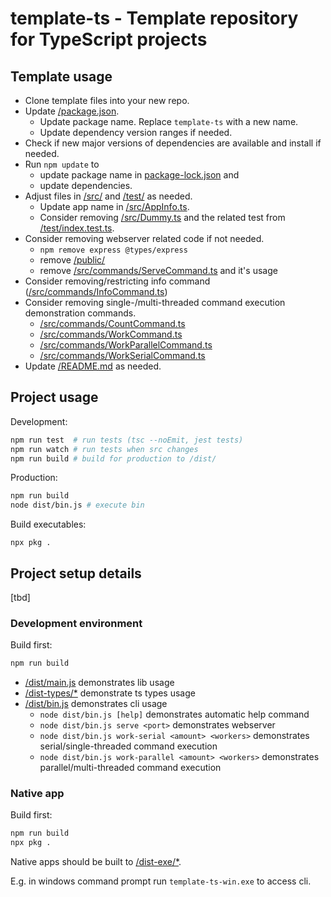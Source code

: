 # template-ts - Template repository for TypeScript projects

## Template usage
- Clone template files into your new repo.
- Update [/package.json](/package.json). 
  - Update package name. Replace `template-ts` with a new name.
  - Update dependency version ranges if needed.
- Check if new major versions of dependencies are available and install if needed.
- Run `npm update` to 
  - update package name in [package-lock.json](/package-lock.json) and
  - update dependencies.
- Adjust files in [/src/](/src/) and [/test/](/test/) as needed.
  - Update app name in [/src/AppInfo.ts](/src/AppInfo.ts).
  - Consider removing [/src/Dummy.ts](/src/Dummy.ts) 
    and the related test from [/test/index.test.ts](/test/index.test.ts).
- Consider removing webserver related code if not needed.
  - `npm remove express @types/express`
  - remove [/public/](/public/)
  - remove [/src/commands/ServeCommand.ts](/src/commands/ServeCommand.ts) and it's usage
- Consider removing/restricting info command ([/src/commands/InfoCommand.ts](/src/commands/InfoCommand.ts))
- Consider removing single-/multi-threaded command execution demonstration commands.
  - [/src/commands/CountCommand.ts](/src/commands/CountCommand.ts)
  - [/src/commands/WorkCommand.ts](/src/commands/WorkCommand.ts)
  - [/src/commands/WorkParallelCommand.ts](/src/commands/WorkParallelCommand.ts)
  - [/src/commands/WorkSerialCommand.ts](/src/commands/WorkSerialCommand.ts)
- Update [/README.md](/README.md) as needed.

## Project usage

Development:
```sh
npm run test  # run tests (tsc --noEmit, jest tests)
npm run watch # run tests when src changes
npm run build # build for production to /dist/
```

Production:
```sh
npm run build
node dist/bin.js # execute bin
```

Build executables:
```
npx pkg .
```

## Project setup details
[tbd]


### Development environment
Build first:
```sh
npm run build
```

- [/dist/main.js](/dist/main.js) demonstrates lib usage
- [/dist-types/*](/dist-types/) demonstrate ts types usage
- [/dist/bin.js](/dist/bin.js) demonstrates cli usage
  - `node dist/bin.js [help]` demonstrates automatic help command
  - `node dist/bin.js serve <port>` demonstrates webserver
  - `node dist/bin.js work-serial <amount> <workers>` demonstrates serial/single-threaded command execution
  - `node dist/bin.js work-parallel <amount> <workers>` demonstrates parallel/multi-threaded command execution

### Native app
Build first:
```sh
npm run build
npx pkg .
```

Native apps should be built to [/dist-exe/*](/dist-exe/).

E.g. in windows command prompt run `template-ts-win.exe` to access cli.
